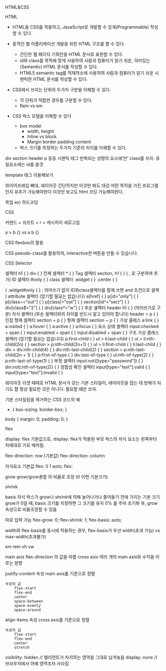 HTML&CSS


HTML


* HTML을 CSS를 적용하고, JavaScript로 개발할 수 있게(Programmable) 작성할 수 있다.

* 동적인 웹 어플리케이션 개발을 위한 HTML 구조를 짤 수 있다.
    * 간단한 웹 페이지 기획안을 HTML 문서로 표현할 수 있다.
    * id와 class를 목적에 맞게 사용하여 사람과 컴퓨터가 읽기 쉬운, 의미있는(Sementic) HTML 문서를 작성할 수 있다.
    * HTML5 semantic tag를 적재적소에 사용하여 사람과 컴퓨터가 읽기 쉬운 시멘틱한 HTML 문서를 작성할 수 있다.

* CSS에서 쓰이는 단위의 두가지 구분을 이해할 수 있다.
    * 각 단위가 적합한 경우를 구분할 수 있다.
    * Rem vs em
* CSS 박스 모델을 이해할 수 있다
    * box model
        * width, height
        * Inline vs block
        * Margin border padding content
    * 박스 크기를 측정하는 두가지 기준의 차이를 이해할 수 있다.



div  section  header  p  등등 시맨틱 태그
반복되는 성향의 요소에’만’ class를 쓰자. 유일요소에는 id를 쓸것


template 태그
	이용해보기




와이어프레임
	뼈대, 레이아웃
	간단하지만 이것만 봐도 대강 어떤 목적을 가진 프로그램인지 유추가 가능해야한다
	이것만 보고도 html 코딩 가능해야한다. 

목업
	ex) 하드코딩








CSS


커맨드 + 쉬프트 + r  =  캐시까지 새로고침



a > b {} vs a b {}

CSS flexbox의 활용

CSS pseudo-class를 활용하여, interactive한 버튼을 만들 수 있습니다.




CSS Selector

셀렉터
	h1 { }
	div { }
전체 셀렉터
	* { }
Tag 셀렉터	section, h1 { }		( , 로 구분하여 추가)
ID 셀렉터	#only { }
class 셀렉터	.widget { }
	.center { }

(	.widget#only { } : 띄어쓰기 없이 ID와class셀렉터를 함께 쓰면 and 조건으로 셀렉	)
attribute 셀렉터 (암기할 필요는 없습니다)	a[href] { }
	p[id="only"] { }
	p[class~="out"] { }
	p[class|="out"] { }
	section[id^="sect"] { }
	div[class$="2"] { }
	div[class*="w"] { }
후손 셀렉터	header h1 { }		(띄어쓰기로 구분)
자식 셀렉터 (후손 셀렉터와의 차이를 반드시 알고 있어야 합니다)	header > p { }
인접 형제 셀렉터	section + p { }
형제 셀렉터	section ~ p { }
가상 클래스	a:link { }
	a:visited { }
	a:hover { }
	a:active { }
	a:focus { }
요소 상태 셀렉터	input:checked + span { }
	input:enabled + span { }
	input:disabled + span { }
구조 가상 클래스 셀렉터 (암기할 필요는 없습니다)	p:first-child { }
	ul > li:last-child { }
	ul > li:nth-child(2n) { }
	section > p:nth-child(2n+1) { }
	ul > li:first-child { }
	li:last-child { }
	div > div:nth-child(4) { }
	div:nth-last-child(2) { }
	section > p:nth-last-child(2n + 1) { }
	p:first-of-type { }
	div:last-of-type { }
	ul:nth-of-type(2) { }
	p:nth-last-of-type(1) { }
부정 셀렉터	input:not([type="password"]) { }
	div:not(:nth-of-type(2)) { }
정합성 확인 셀렉터	input[type="text"]:valid { }
	input[type="text"]:invalid { }




레이아웃 리셋
	때때로 HTML 문서가 갖는 기본 스타일이, 레이아웃을 잡는 데 방해가 되기도 함
	항상 필요한 것은 아니다. 필요할 떄만 쓰자.

기본 스타일링을 제거하는 CSS 코드의 예

* {
	box-sizing: border-box;
}

body {
	margin: 0;
	padding: 0;
}



flex

display: flex
	기본값으로, display: flex가 적용된 부모 박스의 자식 요소는 왼쪽부터 차례대로 가로 배치됨.

flex-direction: row (기본값)
flex-direction: column


자식요소 기본값
flex: 0 1 auto;
	flex: <grow> <shrink> <basis>

grow
	grow/grow총합 의 비율로 조정 (0 이면 기본크기)

shrink
	

basis
	자식 박스가 grow나 shrink에 의해 늘어나거나 줄어들기 전에 가지는 기본 크기
	grow가 0일 때, basis 크기를 지정하면 그 크기를 유지
	0% 를 주어 초기화 후, grow 속성으로 비율조정할 수 있음

따로 입력 가능
	flex-grow: 0;
	flex-shrink: 1;
	flex-basis: auto;





width와 flex-basis를 동시에 적용하는 경우, flex-basis가 우선
width(초과 가능) vs max-width(초과불가)



em rem
vh vw



main axis
	flex-direction 의 값을 따름
cross axis
	여러 개의 main axis와 수직을 이루는 방향

justify-content 속성
	main axis를 기준으로 정렬
	
	속성의 값
		flex-start
		flex-end
		center
		space-between
		space-evenly
		space-around
		

align-items 속성
	cross axis를 기준으로 정렬

	속성의 값
		flex-start
		flex-end
		center
		stretch


visibility: hidden // 엘리먼트가 차지하는 영역을 그대로 남겨놓음
display: none // 브라우저에서 아예 영역조차 사라짐


